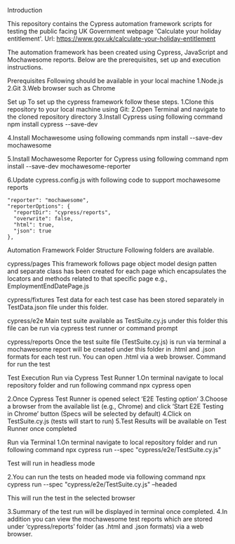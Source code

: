 Introduction

This repository contains the Cypress automation framework scripts for testing the public facing UK Government webpage 'Calculate your holiday entitlement'. 
Url: https://www.gov.uk/calculate-your-holiday-entitlement

The automation framework has been created using Cypress, JavaScript and Mochawesome reports. Below are the prerequisites, set up and execution instructions.

Prerequisites
Following should be available in your local machine
1.Node.js 
2.Git
3.Web browser such as Chrome

Set up
To set up the cypress framework follow these steps.
1.Clone this repository to your local machine using Git:
2.Open Terminal and navigate to the cloned repository directory
3.Install Cypress using following command
npm install cypress --save-dev

4.Install Mochawesome using following commands
npm install --save-dev mochawesome

5.Install Mochawesome Reporter for Cypress using following command
npm install --save-dev mochawesome-reporter

6.Update cypress.config.js with following code to support mochawesome reports

    "reporter": "mochawesome",
    "reporterOptions": {
      "reportDir": "cypress/reports",
      "overwrite": false,
      "html": true,
      "json": true
    },


Automation Framework Folder Structure
Following folders are available.

cypress/pages
This framework follows page object model design patten and separate class has been created for each page which encapsulates the locators and methods related to that specific page
e.g., EmploymentEndDatePage.js

cypress/fixtures
Test data for each test case has been stored separately in TestData.json file under this folder.

cypress/e2e
Main test suite available as TestSuite.cy.js under this folder this file can be run via cypress test runner or command prompt

cypress/reports
Once the test suite file (TestSuite.cy.js) is run via terminal a mochawesome report will be created under this folder in .html and .json formats for each test run. You can open .html via a web browser.
Command for run the test 

Test Execution
Run via Cypress Test Runner
1.On terminal navigate to local repository folder and run following command
npx cypress open

2.Once Cypress Test Runner is opened select ‘E2E Testing option’
3.Choose a browser from the available list (e.g., Chrome) and click ‘Start E2E Testing in Chrome’ button (Specs will be selected by default)
4.Click on TestSuite.cy.js (tests will start to run)
5.Test Results will be available on Test Runner once completed

Run via Terminal
1.On terminal navigate to local repository folder and run following command
npx cypress run --spec "cypress/e2e/TestSuite.cy.js"

Test will run in headless mode

2.You can run the tests on headed mode via following command
npx cypress run --spec "cypress/e2e/TestSuite.cy.js" –headed

This will run the test in the selected browser

3.Summary of the test run will be displayed in terminal once completed.
4.In addition you can view the mochawesome test reports which are stored under ‘cypress/reports’ folder (as .html and .json formats) via a web browser.
